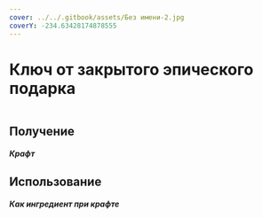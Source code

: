 ```yaml
---
cover: ../../.gitbook/assets/Без имени-2.jpg
coverY: -234.63428174878555
---
```


# Ключ от закрытого эпического подарка

<figure><img src="../../.gitbook/assets/epic_key_128.png" alt=""><figcaption></figcaption></figure>

## Получение

#### _Крафт_
## Использование

#### _Как ингредиент при крафте_

